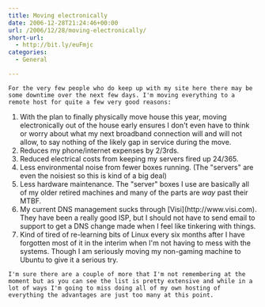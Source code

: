 ```yaml
---
title: Moving electronically
date: 2006-12-28T21:24:46+00:00
url: /2006/12/28/moving-electronically/
short-url:
  - http://bit.ly/euFmjc
categories:
  - General

---
```

<div class='microid-mailto+http:sha1:516f274f68449eaeed9c61b0a20316fef43cbdea'>
  
    For the very few people who do keep up with my site here there may be some downtime over the next few days. I'm moving everything to a remote host for quite a few very good reasons:
  
  
  <ol>
    <li>
      With the plan to finally physically move house this year, moving electronically out of the house early ensures I don't even have to think or worry about what my next broadband connection will and will not allow, to say nothing of the likely gap in service during the move.
    </li>
    <li>
      Reduces my phone/internet expenses by 2/3rds.
    </li>
    <li>
      Reduced electrical costs from keeping my servers fired up 24/365.
    </li>
    <li>
      Less environmental noise from fewer boxes running. (The "servers" are even the noisiest so this is kind of a big deal)
    </li>
    <li>
      Less hardware maintenance. The "server" boxes I use are basically all of my older retired machines and many of the parts are <em>way</em> past their MTBF.
    </li>
    <li>
      My current DNS management sucks through [Visi](http://www.visi.com). They have been a really good ISP, but I should not have to send email to support to get a DNS change made when I feel like tinkering with things.
    </li>
    <li>
      Kind of tired of re-learning bits of Linux every six months after I have forgotten most of it in the interim when I'm not having to mess with the systems. Though I am seriously moving my non-gaming machine to Ubuntu to give it a serious try.
    </li>
  </ol>
  
  
    I'm sure there are a couple of more that I'm not remembering at the moment but as you can see the list is pretty extensive and while in a lot of ways I'm going to miss doing all of my own hosting of everything the advantages are just too many at this point.
  
